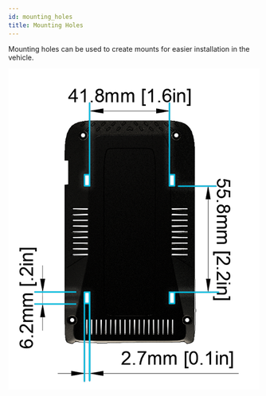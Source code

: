 ```yaml
---
id: mounting_holes
title: Mounting Holes
---
```


Mounting holes can be used to create mounts for easier installation in the vehicle. 

![Mounting holes](/img/hardware/autopi_tmu_cm4/mounting_holes/mounting_holes.png)
